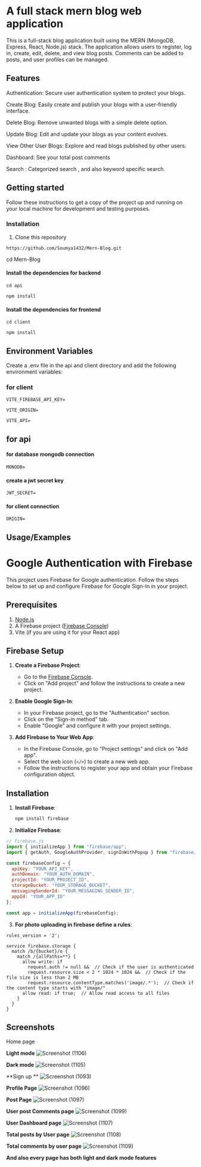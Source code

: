 
# A full stack mern blog web application

This is a full-stack blog application built using the MERN (MongoDB, Express, React, Node.js) stack. The application allows users to register, log in, create, edit, delete, and view blog posts. Comments can be added to posts, and user profiles can be managed.




## Features

Authentication: Secure user authentication system to protect your blogs.

Create Blog: Easily create and publish your blogs with a user-friendly interface.

Delete Blog: Remove unwanted blogs with a simple delete option.

Update Blog: Edit and update your blogs as your content evolves.

View Other User Blogs: Explore and read blogs published by other users.

Dashboard: See your total post comments 

Search : Categorized search , and also keyword specific search.


## Getting started
Follow these instructions to get a copy of the project up and running on your local machine for development and testing purposes.

### Installation

1. Clone this repository
```
https://github.com/Soumya1432/Mern-Blog.git
```

cd Mern-Blog

#### Install the dependencies for backend
```
cd api

npm install
```
#### Install the dependencies for frontend
```
cd client

npm install

```
## Environment Variables

Create a .env file in the api and client  directory and add the following environment variables:

### for client

`VITE_FIREBASE_API_KEY=`

`VITE_ORIGIN=`

`VITE_API=`


## for api
#### for database mongodb connection
`MONODB= `
#### create a jwt secret key 
`JWT_SECRET=`
#### for client connection
`ORIGIN=`
## Usage/Examples
# Google Authentication with Firebase

This project uses Firebase for Google authentication. Follow the steps below to set up and configure Firebase for Google Sign-In in your project.

## Prerequisites

1. [Node.js](https://nodejs.org/en/)
2. A Firebase project ([Firebase Console](https://console.firebase.google.com/))
3. Vite (if you are using it for your React app)

## Firebase Setup

1. **Create a Firebase Project**:
   - Go to the [Firebase Console](https://console.firebase.google.com/).
   - Click on "Add project" and follow the instructions to create a new project.

2. **Enable Google Sign-In**:
   - In your Firebase project, go to the "Authentication" section.
   - Click on the "Sign-in method" tab.
   - Enable "Google" and configure it with your project settings.

3. **Add Firebase to Your Web App**:
   - In the Firebase Console, go to "Project settings" and click on "Add app".
   - Select the web icon (`</>`) to create a new web app.
   - Follow the instructions to register your app and obtain your Firebase configuration object.

## Installation

1. **Install Firebase**:
   ```bash
   npm install firebase


2. **Initialize Firebase**:


```javascript
// firebase.js
import { initializeApp } from "firebase/app";
import { getAuth, GoogleAuthProvider, signInWithPopup } from "firebase/auth";

const firebaseConfig = {
  apiKey: "YOUR_API_KEY",
  authDomain: "YOUR_AUTH_DOMAIN",
  projectId: "YOUR_PROJECT_ID",
  storageBucket: "YOUR_STORAGE_BUCKET",
  messagingSenderId: "YOUR_MESSAGING_SENDER_ID",
  appId: "YOUR_APP_ID"
};

const app = initializeApp(firebaseConfig);
```

3. **For photo uploading in firebase define a rules**:
```
rules_version = '2';

service firebase.storage {
  match /b/{bucket}/o {
    match /{allPaths=**} {
      allow write: if
        request.auth != null &&  // Check if the user is authenticated
        request.resource.size < 2 * 1024 * 1024 &&  // Check if the file size is less than 2 MB
        request.resource.contentType.matches('image/.*');  // Check if the content type starts with "image/"
      allow read: if true;  // Allow read access to all files
    }
  }
}

```


## Screenshots
Home page 

**Light mode**
![Screenshot (1106)](https://github.com/user-attachments/assets/78bb172c-9cfd-46ce-bca0-58fa1dec8e78)

**Dark mode**
![Screenshot (1105)](https://github.com/user-attachments/assets/7d0755e4-abde-4e2e-958e-c9c5ae7b0ee5)

**Sign up **
![Screenshot (1093)](https://github.com/user-attachments/assets/b9386aae-48bd-473b-a6a7-d3eb5e9542df)

**Profile Page**
![Screenshot (1096)](https://github.com/user-attachments/assets/9949c2c9-c7ba-4a4b-be2c-46ba68e4761e)

**Post Page**
![Screenshot (1097)](https://github.com/user-attachments/assets/ce622b17-19ff-4e76-9824-9100e3f0a786)

**User post Comments page**
![Screenshot (1099)](https://github.com/user-attachments/assets/7f4c8328-e29a-48e2-8dc3-2b4a9c97c34e)

**User Dashboard page**
![Screenshot (1107)](https://github.com/user-attachments/assets/0ff22bf0-f0ad-454a-90fd-968f55a83fa6)

**Total posts by User page**
![Screenshot (1108)](https://github.com/user-attachments/assets/a36d789a-55c8-4e92-a341-0b9326bdf4e6)

**Total comments by user page**
![Screenshot (1109)](https://github.com/user-attachments/assets/6499f32a-ccca-49cf-a0c8-0b63f3cbc626)

**And also every page has both light and dark mode features**


